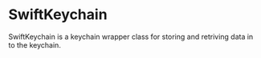 # SwiftKeychain
SwiftKeychain is a keychain wrapper class for storing and retriving data in to the keychain.
